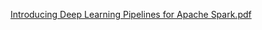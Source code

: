[Introducing Deep Learning Pipelines for Apache Spark.pdf](https://github.com/user-attachments/files/16439270/Introducing.Deep.Learning.Pipelines.for.Apache.Spark.pdf)
